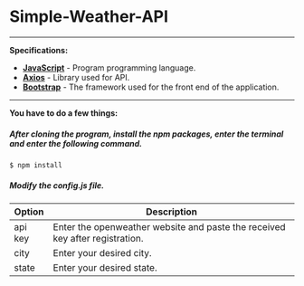 # Simple-Weather-API
---
__Specifications:__
- __[JavaScript](https://www.javascript.com/)__ - Program programming language.
- __[Axios](https://axios-http.com/)__ - Library used for API.
- __[Bootstrap](https://getbootstrap.com/)__ - The framework used for the front end of the application.
---
__You have to do a few things:__
##### After cloning the program, install the npm packages, enter the terminal and enter the following command.
```
$ npm install
```
##### Modify the config.js file.
| Option | Description |
| ------ | ----------- |
| api key   | Enter the openweather website and paste the received key after registration. |
| city | Enter your desired city. |
| state    | Enter your desired state. |
